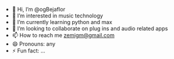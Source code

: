 - 👋 Hi, I’m @ogBejaflor
- 👀 I’m interested in music technology
- 🌱 I’m currently learning python and max
- 💞️ I’m looking to collaborate on plug ins and audio related apps
- 📫 How to reach me zemigm@gmail.com
- 😄 Pronouns: any
- ⚡ Fun fact: ...

<!---
ogBejaflor/ogBejaflor is a ✨ special ✨ repository because its `README.md` (this file) appears on your GitHub profile.
You can click the Preview link to take a look at your changes.
--->

